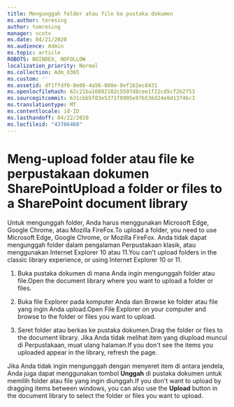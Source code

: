 ```yaml
---
title: Mengunggah folder atau file ke pustaka dokumen
ms.author: toresing
author: tomresing
manager: scotv
ms.date: 04/21/2020
ms.audience: Admin
ms.topic: article
ROBOTS: NOINDEX, NOFOLLOW
localization_priority: Normal
ms.collection: Adm_O365
ms.custom: ''
ms.assetid: df1ffdf0-8e08-4a56-880e-8ef162ec8431
ms.openlocfilehash: 62c21ba16892102c5597d8cee1f22cd5cf2b2753
ms.sourcegitcommit: 631cbb5f03e5371f0995e976536d24e9d13746c3
ms.translationtype: MT
ms.contentlocale: id-ID
ms.lasthandoff: 04/22/2020
ms.locfileid: "43766460"
---
```

# <a name="upload-a-folder-or-files-to-a-sharepoint-document-library"></a><span data-ttu-id="8ebaf-102">Meng-upload folder atau file ke perpustakaan dokumen SharePoint</span><span class="sxs-lookup"><span data-stu-id="8ebaf-102">Upload a folder or files to a SharePoint document library</span></span>

<span data-ttu-id="8ebaf-103">Untuk mengunggah folder, Anda harus menggunakan Microsoft Edge, Google Chrome, atau Mozilla FireFox.</span><span class="sxs-lookup"><span data-stu-id="8ebaf-103">To upload a folder, you need to use Microsoft Edge, Google Chrome, or Mozilla FireFox.</span></span> <span data-ttu-id="8ebaf-104">Anda tidak dapat mengunggah folder dalam pengalaman Perpustakaan klasik, atau menggunakan Internet Explorer 10 atau 11.</span><span class="sxs-lookup"><span data-stu-id="8ebaf-104">You can't upload folders in the classic library experience, or using Internet Explorer 10 or 11.</span></span>
  
1. <span data-ttu-id="8ebaf-105">Buka pustaka dokumen di mana Anda ingin mengunggah folder atau file.</span><span class="sxs-lookup"><span data-stu-id="8ebaf-105">Open the document library where you want to upload a folder or files.</span></span>
    
2. <span data-ttu-id="8ebaf-106">Buka file Explorer pada komputer Anda dan Browse ke folder atau file yang ingin Anda upload.</span><span class="sxs-lookup"><span data-stu-id="8ebaf-106">Open File Explorer on your computer and browse to the folder or files you want to upload.</span></span>
    
3. <span data-ttu-id="8ebaf-107">Seret folder atau berkas ke pustaka dokumen.</span><span class="sxs-lookup"><span data-stu-id="8ebaf-107">Drag the folder or files to the document library.</span></span> <span data-ttu-id="8ebaf-108">Jika Anda tidak melihat item yang diupload muncul di Perpustakaan, muat ulang halaman.</span><span class="sxs-lookup"><span data-stu-id="8ebaf-108">If you don't see the items you uploaded appear in the library, refresh the page.</span></span> 
    
<span data-ttu-id="8ebaf-109">Jika Anda tidak ingin mengunggah dengan menyeret item di antara jendela, Anda juga dapat menggunakan tombol **Unggah** di pustaka dokumen untuk memilih folder atau file yang ingin diunggah.</span><span class="sxs-lookup"><span data-stu-id="8ebaf-109">If you don't want to upload by dragging items between windows, you can also use the **Upload** button in the document library to select the folder or files you want to upload.</span></span> 
  

